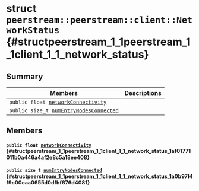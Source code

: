 # struct `peerstream::peerstream::client::NetworkStatus` {#structpeerstream_1_1peerstream_1_1client_1_1_network_status}

## Summary

 Members                        | Descriptions                                
--------------------------------|---------------------------------------------
`public float `[`networkConnectivity`](#structpeerstream_1_1peerstream_1_1client_1_1_network_status_1af01771011b0a446a4af2e8c5a18ee408) | 
`public size_t `[`numEntryNodesConnected`](#structpeerstream_1_1peerstream_1_1client_1_1_network_status_1a0b97f4f9c00caa0655d0dfbf676d4081) | 

## Members

#### `public float `[`networkConnectivity`](#structpeerstream_1_1peerstream_1_1client_1_1_network_status_1af01771011b0a446a4af2e8c5a18ee408) {#structpeerstream_1_1peerstream_1_1client_1_1_network_status_1af01771011b0a446a4af2e8c5a18ee408}

#### `public size_t `[`numEntryNodesConnected`](#structpeerstream_1_1peerstream_1_1client_1_1_network_status_1a0b97f4f9c00caa0655d0dfbf676d4081) {#structpeerstream_1_1peerstream_1_1client_1_1_network_status_1a0b97f4f9c00caa0655d0dfbf676d4081}

